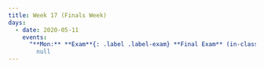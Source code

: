 ```yaml
---
title: Week 17 (Finals Week)
days:
  - date: 2020-05-11
    events:
      "**Mon:** **Exam**{: .label .label-exam} **Final Exam** (in-class)":
        null
---
```

